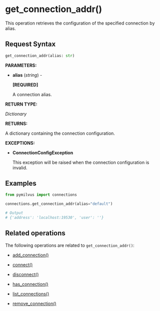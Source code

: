 # get_connection_addr()

This operation retrieves the configuration of the specified connection by alias.

## Request Syntax

```python
get_connection_addr(alias: str)
```

**PARAMETERS:**

- **alias** (*string*) -

    **[REQUIRED]**

    A connection alias.

**RETURN TYPE:**

*Dictionary*

**RETURNS:**

A dictionary containing the connection configuration.

**EXCEPTIONS:**

- **ConnectionConfigException**

    This exception will be raised when the connection configuration is invalid.

## Examples

```python
from pymilvus import connections

connections.get_connection_addr(alias="default")

# Output
# {'address': 'localhost:19530', 'user': ''}
```

## Related operations

The following operations are related to `get_connection_addr()`:

- [add_connection()](add_connection.md)

- [connect()](connect.md)

- [disconnect()](disconnect.md)

- [has_connection()](has_connection.md)

- [list_connections()](list_connections.md)

- [remove_connection()](remove_connection.md)

